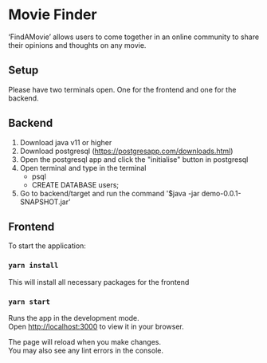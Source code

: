 # Movie Finder

‘FindAMovie’ allows users to come together in an online community to share their opinions and thoughts on any movie. 

## Setup

Please have two terminals open. One for the frontend and one for the backend.

## Backend

1. Download java v11 or higher 
2. Download postgresql (https://postgresapp.com/downloads.html)
3. Open the postgresql app and click the "initialise" button in postgresql 
4. Open terminal and type in the terminal 
    - psql
    - CREATE DATABASE users;
5. Go to backend/target and run the command '$java -jar demo-0.0.1-SNAPSHOT.jar'

## Frontend

To start the application:

### `yarn install`

This will install all necessary packages for the frontend

### `yarn start`

Runs the app in the development mode.\
Open [http://localhost:3000](http://localhost:3000) to view it in your browser.

The page will reload when you make changes.\
You may also see any lint errors in the console.
